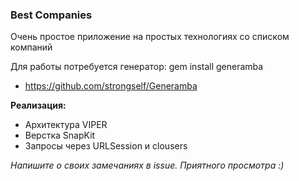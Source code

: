 ### Best Companies

Очень простое приложение на простых технологиях со списком компаний

Для работы потребуется генератор:
gem install generamba
- https://github.com/strongself/Generamba

**Реализация:**
- Архитектура VIPER
- Верстка SnapKit
- Запросы через URLSession и clousers

*Напишите о своих замечаниях в issue.
Приятного просмотра :)*
